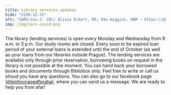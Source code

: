 ```yaml
---
title: Library services updates
hide: "2199-12-31"
alt: "SARS-Cov-2. CDC/ Alissa Eckert, MS; Dan Higgins, MAM – https://phil.cdc.gov/Details.aspx?pid=23312 "
img: /img/sars-covid.png
---
```


The library (lending services) is open every Monday and Wednesday from 9 a.m.
to 3 p.m. Our study rooms are closed. Every soon to be expired loan period of
your external loans is extended until the end of October (as well as your loans
from our libraries outside Prague). The lending services are available only
through prior reservation, borrowing books on request in the library is not
possible at the moment. You can hand back your borrowed books and documents
through Bibliobox only. Feel free to write or call us shoud you have any
questions. You can also go to our facebook page ([@knihovnapedfpraha](https://www.facebook.com/knihovnapedfpraha)), where you
can send us a message. We are ready to help you from afar!

